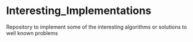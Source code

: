 # Interesting_Implementations
Repository to implement some of the interesting algorithms or solutions to well known problems
